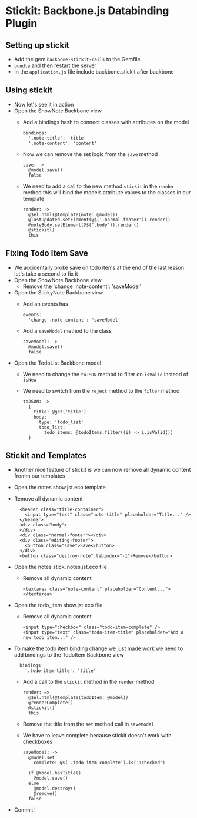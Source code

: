 Stickit: Backbone.js Databinding Plugin
==

Setting up stickit
--

- Add the gem `backbone-stickit-rails` to the Gemfile
- `bundle` and then restart the server
- In the `application.js` file include backbone.stickit after backbone

Using stickit
--
- Now let's see it in action
- Open the ShowNote Backbone view
  - Add a bindings hash to connect classes with attributes on the model

        bindings:
          '.note-title': 'title'
          '.note-content': 'content'

  - Now we can remove the set logic from the `save` method

        save: ->
          @model.save()
          false

  - We need to add a call to the new method `stickit` in the `render` method
    this will bind the models attribute values to the classes in our template

        render: ->
          @$el.html(@template(note: @model))
          @lastUpdated.setElement(@$('.normal-footer')).render()
          @noteBody.setElement(@$('.body')).render()
          @stickit()
          this


Fixing Todo Item Save
--
- We accidentally broke save on todo items at the end of the last lesson let's
  take a second to fix it
- Open the ShowNote Backbone view
  - Remove the 'change .note-content': 'saveModel'
- Open the StickyNote Backbone view
  - Add an events has

        events:
          'change .note-content': 'saveModel'

  - Add a `saveModel` method to the class

        saveModel: ->
          @model.save()
          false

- Open the TodoList Backbone model
  - We need to change the `toJSON` method to filter on `isValid` instead of `isNew`
  - We need to switch from the `reject` method to the `filter` method

        toJSON: ->
          {
            title: @get('title')
            body:
              type: 'todo_list'
              todo_list:
                todo_items: @todoItems.filter((i) -> i.isValid())
          }

Stickit and Templates
--

- Another nice feature of stickit is we can now remove all dynamic content fromm our templates
- Open the notes show.jst.eco template
- Remove all dynamic content

        <header class="title-container">
          <input type="text" class="note-title" placeholder="Title..." />
        </header>
        <div class="body">
        </div>
        <div class="normal-footer"></div>
        <div class="editing-footer">
          <button class="save">Save</button>
        </div>
        <button class="destroy-note" tabindex="-1">Remove</button>

- Open the notes stick_notes.jst.eco file
  - Remove all dynamic content

        <textarea class="note-content" placeholder="Content..."></textarea>

- Open the todo_item show.jst.eco file
  - Remove all dynamic content

        <input type="checkbox" class="todo-item-complete" />
        <input type="text" class="todo-item-title" placeholder="Add a new todo item..." />

- To make the todo item binding change we just made work we need to add bindings
  to the TodoItem Backbone view

        bindings:
          '.todo-item-title': 'title'

  - Add a call to the `stickit` method in the `render` method

        render: =>
          @$el.html(@template(todoItem: @model))
          @renderComplete()
          @stickit()
          this

  - Remove the title from the `set` method call in `saveModal`
  - We have to leave complete because stickit doesn't work with checkboxes

        saveModel: ->
          @model.set
            complete: @$('.todo-item-complete').is(':checked')

          if @model.hasTitle()
            @model.save()
          else
            @model.destroy()
            @remove()
          false


- Commit!
